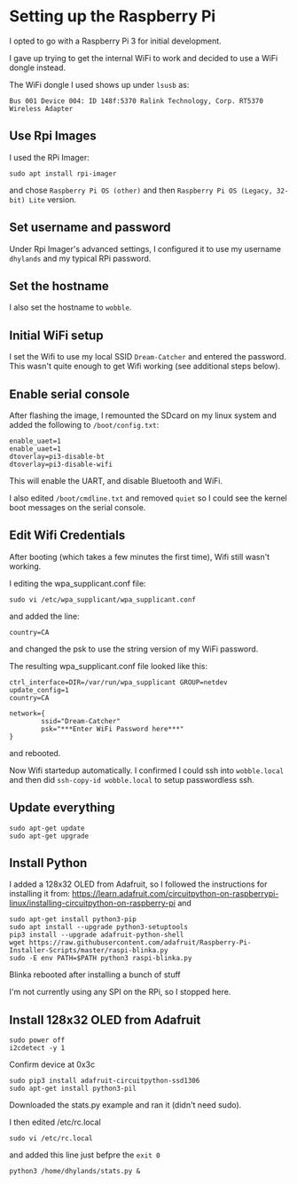 # Setting up the Raspberry Pi

I opted to go with a Raspberry Pi 3 for initial development.

I gave up trying to get the internal WiFi to work and decided to use a WiFi dongle instead.

The WiFi dongle I used shows up under `lsusb` as:
```
Bus 001 Device 004: ID 148f:5370 Ralink Technology, Corp. RT5370 Wireless Adapter
```

## Use Rpi Images

I used the RPi Imager:
```
sudo apt install rpi-imager
```
and chose `Raspberry Pi OS (other)` and then `Raspberry Pi OS (Legacy, 32-bit) Lite` version.

## Set username and password

Under Rpi Imager's advanced settings, I configured it to use my username `dhylands` and my typical RPi password.

## Set the hostname

I also set the hostname to `wobble`.

## Initial WiFi setup

I set the Wifi to use my local SSID `Dream-Catcher` and entered the password. This wasn't quite enough
to get Wifi working (see additional steps below).

## Enable serial console

After flashing the image, I remounted the SDcard on my linux system and added the following to `/boot/config.txt`:
```
enable_uaet=1
enable_uaet=1
dtoverlay=pi3-disable-bt
dtoverlay=pi3-disable-wifi
```
This will enable the UART, and disable Bluetooth and WiFi.

I also edited `/boot/cmdline.txt` and removed `quiet` so I could see the kernel boot messages on the serial console.

## Edit Wifi Credentials

After booting (which takes a few minutes the first time), Wifi still wasn't working.

I editing the wpa_supplicant.conf file:
```
sudo vi /etc/wpa_supplicant/wpa_supplicant.conf
```
and added the line:
```
country=CA
```
and changed the psk to use the string version of my WiFi password.

The resulting wpa_supplicant.conf file looked like this:
```
ctrl_interface=DIR=/var/run/wpa_supplicant GROUP=netdev
update_config=1
country=CA

network={
        ssid="Dream-Catcher"
        psk="***Enter WiFi Password here***"
}
```
and rebooted.

Now Wifi startedup automatically. I confirmed I could ssh into `wobble.local` and then did `ssh-copy-id wobble.local` to setup passwordless ssh.

## Update everything

```
sudo apt-get update
sudo apt-get upgrade
```

## Install Python

I added a 128x32 OLED from Adafruit, so I followed the instructions for installing it from:
https://learn.adafruit.com/circuitpython-on-raspberrypi-linux/installing-circuitpython-on-raspberry-pi
and


```
sudo apt-get install python3-pip
sudo apt install --upgrade python3-setuptools
pip3 install --upgrade adafruit-python-shell
wget https://raw.githubusercontent.com/adafruit/Raspberry-Pi-Installer-Scripts/master/raspi-blinka.py
sudo -E env PATH=$PATH python3 raspi-blinka.py
```
Blinka rebooted after installing a bunch of stuff

I'm not currently using any SPI on the RPi, so I stopped here.

## Install 128x32 OLED from Adafruit

```
sudo power off
i2cdetect -y 1
```
Confirm device at 0x3c

```
sudo pip3 install adafruit-circuitpython-ssd1306
sudo apt-get install python3-pil
```

Downloaded the stats.py example and ran it (didn't need sudo).

I then edited /etc/rc.local
```
sudo vi /etc/rc.local
```
and added this line just befpre the `exit 0`
```
python3 /home/dhylands/stats.py &
```
